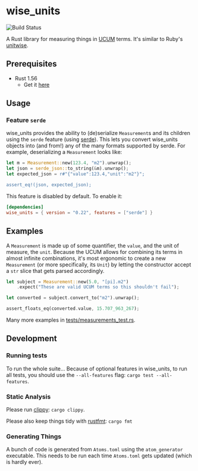 # wise_units

![Build Status](http://teamcity-build.agrian.com/app/rest/builds/buildType%3Aid%3ACrates_WiseUnits_Test/statusIcon?guest=1)

A Rust library for measuring things in [UCUM](http://unitsofmeasure.org/ucum.html)
terms. It's similar to Ruby's [unitwise](https://github.com/joshwlewis/unitwise).

## Prerequisites

- Rust 1.56
  - Get it [here](https://rustup.rs/)

## Usage

### Feature `serde`

wise_units provides the ability to (de)serialize `Measurement`s and its children
using the `serde` feature (using [serde](https://serde.rs)). This lets you
convert wise_units objects into (and from!) any of the many formats supported by
serde. For example, deserializing a `Measurement` looks like:

```rust
let m = Measurement::new(123.4, "m2").unwrap();
let json = serde_json::to_string(&m).unwrap();
let expected_json = r#"{"value":123.4,"unit":"m2"}";

assert_eq!(json, expected_json);
```

This feature is disabled by default. To enable it:

```toml
[dependencies]
wise_units = { version = "0.22", features = ["serde"] }
```

## Examples

A `Measurement` is made up of some quantifier, the `value`, and the unit of measure,
the `unit`. Because the UCUM allows for combining its terms in almost infinite
combinations, it's most ergonomic to create a new `Measurement` (or more
specifically, its `Unit`) by letting the constructor accept a `str` slice that
gets parsed accordingly.

```rust
let subject = Measurement::new(5.0, "[pi].m2")
    .expect("These are valid UCUM terms so this shouldn't fail");

let converted = subject.convert_to("m2").unwrap();

assert_floats_eq(converted.value, 15.707_963_267);
```

Many more examples in [tests/measurements_test.rs](tests/measurements_test.rs).

## Development

### Running tests

To run the whole suite... Because of optional features in wise_units, to run all
tests, you should use the `--all-features` flag: `cargo test --all-features`.

### Static Analysis

Please run [clippy](https://github.com/rust-lang-nursery/rust-clippy):
`cargo clippy`.

Please also keep things tidy with
[rustfmt](https://github.com/rust-lang-nursery/rustfmt):
`cargo fmt`

### Generating Things

A bunch of code is generated from `Atoms.toml` using the `atom_generator`
executable. This needs to be run each time `Atoms.toml` gets updated (which is
hardly ever).
